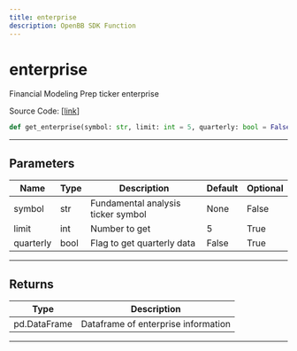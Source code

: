 ```yaml
---
title: enterprise
description: OpenBB SDK Function
---
```


# enterprise

Financial Modeling Prep ticker enterprise

Source Code: [[link](https://github.com/OpenBB-finance/OpenBBTerminal/tree/main/openbb_terminal/stocks/fundamental_analysis/fmp_model.py#L131)]

```python
def get_enterprise(symbol: str, limit: int = 5, quarterly: bool = False) -> pd.DataFrame
```
---
## Parameters

| Name | Type | Description | Default | Optional |
| ---- | ---- | ----------- | ------- | -------- |
| symbol | str | Fundamental analysis ticker symbol | None | False |
| limit | int | Number to get | 5 | True |
| quarterly | bool | Flag to get quarterly data | False | True |

---
## Returns

| Type | Description |
| ---- | ----------- |
| pd.DataFrame | Dataframe of enterprise information |

---
